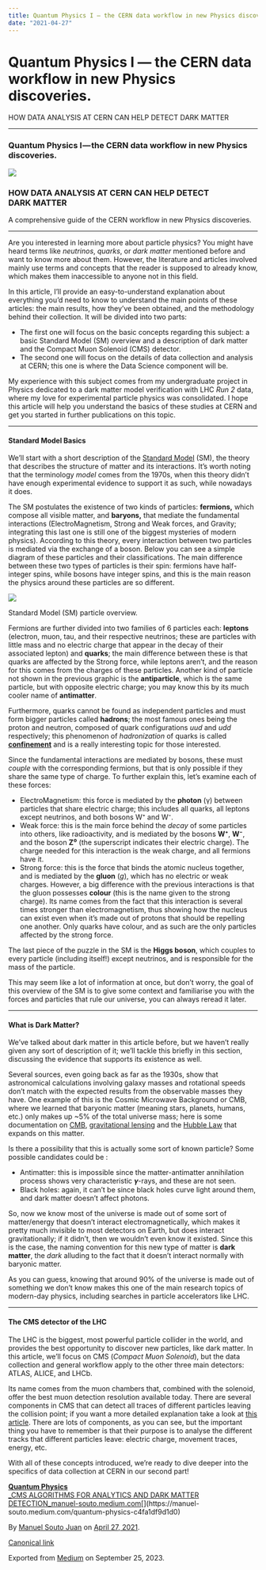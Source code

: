 ```yaml
---
title: Quantum Physics I — the CERN data workflow in new Physics discoveries
date: "2021-04-27"
---
```


# Quantum Physics I — the CERN data workflow in new Physics discoveries.

HOW DATA ANALYSIS AT CERN CAN HELP DETECT DARK MATTER

---

### Quantum Physics I — the CERN data workflow in new Physics discoveries.

![](https://cdn-images-1.medium.com/max/2560/1*M46lihvbDfpJl6ZGY6tgXg.jpeg)

### HOW DATA ANALYSIS AT CERN CAN HELP DETECT DARK MATTER

A comprehensive guide of the CERN workflow in new Physics discoveries.

---

Are you interested in learning more about particle physics? You might have heard terms like _neutrinos_, _quarks_, or _dark matter_ mentioned before and want to know more about them. However, the literature and articles involved mainly use terms and concepts that the reader is supposed to already know, which makes them inaccessible to anyone not in this field.

In this article, I’ll provide an easy-to-understand explanation about everything you’d need to know to understand the main points of these articles: the main results, how they’ve been obtained, and the methodology behind their collection. It will be divided into two parts:

- The first one will focus on the basic concepts regarding this subject: a basic Standard Model (SM) overview and a description of dark matter and the Compact Muon Solenoid (CMS) detector.
- The second one will focus on the details of data collection and analysis at CERN; this one is where the Data Science component will be.

My experience with this subject comes from my undergraduate project in Physics dedicated to a dark matter model verification with LHC _Run 2_ data, where my love for experimental particle physics was consolidated. I hope this article will help you understand the basics of these studies at CERN and get you started in further publications on this topic.

---

#### **Standard Model Basics**

We’ll start with a short description of the [Standard Model](https://en.wikipedia.org/wiki/Standard_Model#:~:text=The%20Standard%20Model%20of%20particle%20physics%20is%20the%20theory%20describing,classifying%20all%20known%20elementary%20particles.) (SM), the theory that describes the structure of matter and its interactions. It’s worth noting that the terminology _model_ comes from the 1970s, when this theory didn’t have enough experimental evidence to support it as such, while nowadays it does.

The SM postulates the existence of two kinds of particles: **fermions,** which compose all visible matter, and **baryons,** that mediate the fundamental interactions (ElectroMagnetism, Strong and Weak forces, and Gravity; integrating this last one is still one of the biggest mysteries of modern physics). According to this theory, every interaction between two particles is mediated via the exchange of a boson. Below you can see a simple diagram of these particles and their classifications. The main difference between these two types of particles is their spin: fermions have half-integer spins, while bosons have integer spins, and this is the main reason the physics around these particles are so different.

[![](https://cdn-images-1.medium.com/max/800/0*L2x32zyaBusWKKfN)](https://www.quantumdiaries.org/2014/03/14/the-standard-model-a-beautiful-but-flawed-theory/)

Standard Model (SM) particle overview.

Fermions are further divided into two families of 6 particles each: **leptons** (electron, muon, tau, and their respective neutrinos; these are particles with little mass and no electric charge that appear in the decay of their associated lepton) and **quarks**; the main difference between these is that quarks are affected by the Strong force, while leptons aren’t, and the reason for this comes from the charges of these particles. Another kind of particle not shown in the previous graphic is the **antiparticle**, which is the same particle, but with opposite electric charge; you may know this by its much cooler name of **antimatter**.

Furthermore, quarks cannot be found as independent particles and must form bigger particles called **hadrons**; the most famous ones being the proton and neutron, composed of quark configurations _uud_ and _udd_ respectively; this phenomenon of _hadronization_ of quarks is called [**confinement**](https://en.wikipedia.org/wiki/Color_confinement) and is a really interesting topic for those interested.

Since the fundamental interactions are mediated by bosons, these must _couple_ with the corresponding fermions, but that is only possible if they share the same type of charge. To further explain this, let’s examine each of these forces:

- ElectroMagnetism: this force is mediated by the **photon** (γ) between particles that share electric charge; this includes all quarks, all leptons except neutrinos, and both bosons W⁺ and W⁻.
- Weak force: this is the main force behind the _decay_ of some particles into others, like radioactivity, and is mediated by the bosons **W⁺**, **W⁻**, and the boson **Z⁰** (the superscript indicates their electric charge). The charge needed for this interaction is the weak charge, and all fermions have it.
- Strong force: this is the force that binds the atomic nucleus together, and is mediated by the **gluon** (_g_), which has no electric or weak charges. However, a big difference with the previous interactions is that the gluon possesses **colour** (this is the name given to the strong charge). Its name comes from the fact that this interaction is several times stronger than electromagnetism, thus showing how the nucleus can exist even when it’s made out of protons that should be repelling one another. Only quarks have colour, and as such are the only particles affected by the strong force.

The last piece of the puzzle in the SM is the **Higgs boson**, which couples to every particle (including itself!) except neutrinos, and is responsible for the mass of the particle.

This may seem like a lot of information at once, but don’t worry, the goal of this overview of the SM is to give some context and familiarise you with the forces and particles that rule our universe, you can always reread it later.

---

#### **What is Dark Matter?**

We’ve talked about dark matter in this article before, but we haven’t really given any sort of description of it; we’ll tackle this briefly in this section, discussing the evidence that supports its existence as well.

Several sources, even going back as far as the 1930s, show that astronomical calculations involving galaxy masses and rotational speeds don’t match with the expected results from the observable masses they have. One example of this is the Cosmic Microwave Background or CMB, where we learned that baryonic matter (meaning stars, planets, humans, etc.) only makes up ~5% of the total universe mass; here is some documentation on [CMB](https://www.quantamagazine.org/how-the-cosmic-microwave-background-reveals-the-universes-contents-20200128/), [gravitational lensing](https://hubblesite.org/contents/articles/gravitational-lensing) and the [Hubble Law](https://science.nasa.gov/astrophysics/focus-areas/what-is-dark-energy) that expands on this matter.

Is there a possibility that this is actually some sort of known particle? Some possible candidates could be :

- Antimatter: this is impossible since the matter-antimatter annihilation process shows very characteristic 𝜸-rays, and these are not seen.
- Black holes: again, it can’t be since black holes curve light around them, and dark matter doesn’t affect photons.

So, now we know most of the universe is made out of some sort of matter/energy that doesn’t interact electromagnetically, which makes it pretty much invisible to most detectors on Earth, but does interact gravitationally; if it didn’t, then we wouldn’t even know it existed. Since this is the case, the naming convention for this new type of matter is **dark matter**, the _dark_ alluding to the fact that it doesn’t interact normally with baryonic matter.

As you can guess, knowing that around 90% of the universe is made out of something we don’t know makes this one of the main research topics of modern-day physics, including searches in particle accelerators like LHC.

---

#### **The CMS detector of the LHC**

The LHC is the biggest, most powerful particle collider in the world, and provides the best opportunity to discover new particles, like dark matter. In this article, we’ll focus on CMS (_Compact Muon Solenoid_), but the data collection and general workflow apply to the other three main detectors: ATLAS, ALICE, and LHCb.

Its name comes from the muon chambers that, combined with the solenoid, offer the best muon detection resolution available today. There are several components in CMS that can detect all traces of different particles leaving the collision point; if you want a more detailed explanation take a look at [this article](https://arxiv.org/pdf/1306.6905.pdf). There are lots of components, as you can see, but the important thing you have to remember is that their purpose is to analyse the different tracks that different particles leave: electric charge, movement traces, energy, etc.

With all of these concepts introduced, we’re ready to dive deeper into the specifics of data collection at CERN in our second part!

[**Quantum Physics**  
\_CMS ALGORITHMS FOR ANALYTICS AND DARK MATTER DETECTION_manuel-souto.medium.com](https://manuel-souto.medium.com/quantum-physics-c4fa1df9d1d0 "https://manuel-souto.medium.com/quantum-physics-c4fa1df9d1d0")[](https://manuel-souto.medium.com/quantum-physics-c4fa1df9d1d0)

By [Manuel Souto Juan](https://medium.com/@manuel-souto) on [April 27, 2021](https://medium.com/p/31b66eaa1072).

[Canonical link](https://medium.com/@manuel-souto/quantum-physics-31b66eaa1072)

Exported from [Medium](https://medium.com) on September 25, 2023.
